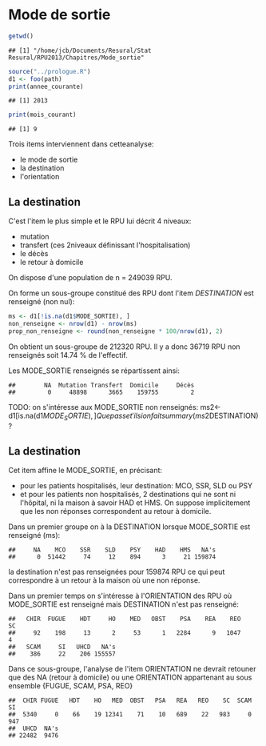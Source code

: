 Mode de sortie
========================================================

```r
getwd()
```

```
## [1] "/home/jcb/Documents/Resural/Stat Resural/RPU2013/Chapitres/Mode_sortie"
```

```r
source("../prologue.R")
d1 <- foo(path)
print(annee_courante)
```

```
## [1] 2013
```

```r
print(mois_courant)
```

```
## [1] 9
```

Trois items interviennent dans cetteanalyse:
- le mode de sortie
- la destination
- l'orientation

La destination
--------------
C'est l'item le plus simple et le RPU lui décrit 4 niveaux:
- mutation
- transfert (ces 2niveaux définissant l'hospitalisation)
- le décès
- le retour à domicile

On dispose d'une population de n = 249039 RPU.

On forme un sous-groupe constitué des RPU dont l'item *DESTINATION* est renseigné (non nul):

```r
ms <- d1[!is.na(d1$MODE_SORTIE), ]
non_renseigne <- nrow(d1) - nrow(ms)
prop_non_renseigne <- round(non_renseigne * 100/nrow(d1), 2)
```

On obtient un sous-groupe de 212320 RPU. Il y a donc 36719 RPU non renseignés soit 14.74 % de l'effectif.

Les MODE_SORTIE renseignés se répartissent ainsi:

```
##        NA  Mutation Transfert  Domicile     Décès 
##         0     48898      3665    159755         2
```

TODO: on s'intéresse aux MODE_SORTIE non renseignés: 
ms2<-d1[is.na(d1$MODE_SORTIE),]
Que passe t'il si on fait summary(ms2$DESTINATION) ?

La destination
--------------
Cet item affine le MODE_SORTIE, en précisant:
- pour les patients hospitalisés, leur destination: MCO, SSR, SLD ou PSY
- et pour les patients non hospitalisés, 2 destinations qui ne sont ni l'hôpital, ni la maison à savoir HAD et HMS.
On suppose implicitement que les non réponses correspondent au retour à domicile.

Dans un premier groupe on à la DESTINATION lorsque MODE_SORTIE est renseigné (ms):

```
##     NA    MCO    SSR    SLD    PSY    HAD    HMS   NA's 
##      0  51442     74     12    894      3     21 159874
```

la destination n'est pas renseignées pour 159874 RPU ce qui peut correspondre à un retour à la maison où une non réponse.

Dans un premier temps on s'intéresse à l'ORIENTATION des RPU où MODE_SORTIE est renseigné mais DESTINATION n'est pas renseigné:

```
##   CHIR  FUGUE    HDT     HO    MED   OBST    PSA    REA    REO     SC 
##     92    198     13      2     53      1   2284      9   1047      4 
##   SCAM     SI   UHCD   NA's 
##    386     22    206 155557
```

Dans ce sous-groupe, l'analyse de l'item ORIENTATION ne devrait retouner que des NA (retour à domicile) ou une ORIENTATION appartenant au sous ensemble {FUGUE, SCAM, PSA, REO}


```
##  CHIR FUGUE   HDT    HO   MED  OBST   PSA   REA   REO    SC  SCAM    SI 
##  5340     0    66    19 12341    71    10   689    22   983     0   947 
##  UHCD  NA's 
## 22482  9476
```


